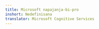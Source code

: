 ```yaml
---
title: Microsoft napajanja-bi-pro
inshort: Nedefinisana
translator: Microsoft Cognitive Services
---
```




